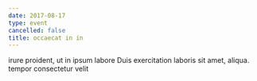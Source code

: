 ```yaml
---
date: 2017-08-17
type: event
cancelled: false
title: occaecat in in
---
```

irure proident, ut in ipsum labore Duis exercitation laboris sit amet, aliqua. tempor consectetur velit